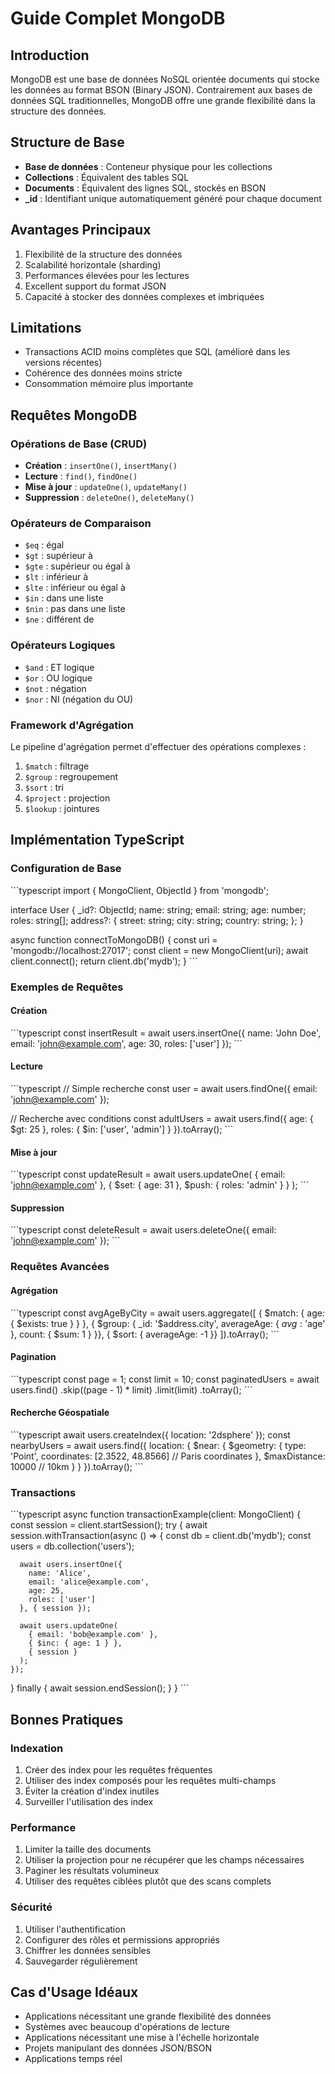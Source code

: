 # Guide Complet MongoDB

## Introduction
MongoDB est une base de données NoSQL orientée documents qui stocke les données au format BSON (Binary JSON). Contrairement aux bases de données SQL traditionnelles, MongoDB offre une grande flexibilité dans la structure des données.

## Structure de Base
- **Base de données** : Conteneur physique pour les collections
- **Collections** : Équivalent des tables SQL
- **Documents** : Équivalent des lignes SQL, stockés en BSON
- **_id** : Identifiant unique automatiquement généré pour chaque document

## Avantages Principaux
1. Flexibilité de la structure des données
2. Scalabilité horizontale (sharding)
3. Performances élevées pour les lectures
4. Excellent support du format JSON
5. Capacité à stocker des données complexes et imbriquées

## Limitations
- Transactions ACID moins complètes que SQL (amélioré dans les versions récentes)
- Cohérence des données moins stricte
- Consommation mémoire plus importante

## Requêtes MongoDB

### Opérations de Base (CRUD)
- **Création** : `insertOne()`, `insertMany()`
- **Lecture** : `find()`, `findOne()`
- **Mise à jour** : `updateOne()`, `updateMany()`
- **Suppression** : `deleteOne()`, `deleteMany()`

### Opérateurs de Comparaison
- `$eq` : égal
- `$gt` : supérieur à
- `$gte` : supérieur ou égal à
- `$lt` : inférieur à
- `$lte` : inférieur ou égal à
- `$in` : dans une liste
- `$nin` : pas dans une liste
- `$ne` : différent de

### Opérateurs Logiques
- `$and` : ET logique
- `$or` : OU logique
- `$not` : négation
- `$nor` : NI (négation du OU)

### Framework d'Agrégation
Le pipeline d'agrégation permet d'effectuer des opérations complexes :
1. `$match` : filtrage
2. `$group` : regroupement
3. `$sort` : tri
4. `$project` : projection
5. `$lookup` : jointures

## Implémentation TypeScript

### Configuration de Base
\`\`\`typescript
import { MongoClient, ObjectId } from 'mongodb';

interface User {
  _id?: ObjectId;
  name: string;
  email: string;
  age: number;
  roles: string[];
  address?: {
    street: string;
    city: string;
    country: string;
  };
}

async function connectToMongoDB() {
  const uri = 'mongodb://localhost:27017';
  const client = new MongoClient(uri);
  await client.connect();
  return client.db('mydb');
}
\`\`\`

### Exemples de Requêtes

#### Création
\`\`\`typescript
const insertResult = await users.insertOne({
  name: 'John Doe',
  email: 'john@example.com',
  age: 30,
  roles: ['user']
});
\`\`\`

#### Lecture
\`\`\`typescript
// Simple recherche
const user = await users.findOne({ email: 'john@example.com' });

// Recherche avec conditions
const adultUsers = await users.find({
  age: { $gt: 25 },
  roles: { $in: ['user', 'admin'] }
}).toArray();
\`\`\`

#### Mise à jour
\`\`\`typescript
const updateResult = await users.updateOne(
  { email: 'john@example.com' },
  {
    $set: { age: 31 },
    $push: { roles: 'admin' }
  }
);
\`\`\`

#### Suppression
\`\`\`typescript
const deleteResult = await users.deleteOne({
  email: 'john@example.com'
});
\`\`\`

### Requêtes Avancées

#### Agrégation
\`\`\`typescript
const avgAgeByCity = await users.aggregate([
  { $match: { age: { $exists: true } } },
  { $group: {
    _id: '$address.city',
    averageAge: { $avg: '$age' },
    count: { $sum: 1 }
  }},
  { $sort: { averageAge: -1 }}
]).toArray();
\`\`\`

#### Pagination
\`\`\`typescript
const page = 1;
const limit = 10;
const paginatedUsers = await users.find()
  .skip((page - 1) * limit)
  .limit(limit)
  .toArray();
\`\`\`

#### Recherche Géospatiale
\`\`\`typescript
await users.createIndex({ location: '2dsphere' });
const nearbyUsers = await users.find({
  location: {
    $near: {
      $geometry: {
        type: 'Point',
        coordinates: [2.3522, 48.8566] // Paris coordinates
      },
      $maxDistance: 10000 // 10km
    }
  }
}).toArray();
\`\`\`

### Transactions
\`\`\`typescript
async function transactionExample(client: MongoClient) {
  const session = client.startSession();
  try {
    await session.withTransaction(async () => {
      const db = client.db('mydb');
      const users = db.collection<User>('users');
      
      await users.insertOne({
        name: 'Alice',
        email: 'alice@example.com',
        age: 25,
        roles: ['user']
      }, { session });

      await users.updateOne(
        { email: 'bob@example.com' },
        { $inc: { age: 1 } },
        { session }
      );
    });
  } finally {
    await session.endSession();
  }
}
\`\`\`

## Bonnes Pratiques

### Indexation
1. Créer des index pour les requêtes fréquentes
2. Utiliser des index composés pour les requêtes multi-champs
3. Éviter la création d'index inutiles
4. Surveiller l'utilisation des index

### Performance
1. Limiter la taille des documents
2. Utiliser la projection pour ne récupérer que les champs nécessaires
3. Paginer les résultats volumineux
4. Utiliser des requêtes ciblées plutôt que des scans complets

### Sécurité
1. Utiliser l'authentification
2. Configurer des rôles et permissions appropriés
3. Chiffrer les données sensibles
4. Sauvegarder régulièrement

## Cas d'Usage Idéaux
- Applications nécessitant une grande flexibilité des données
- Systèmes avec beaucoup d'opérations de lecture
- Applications nécessitant une mise à l'échelle horizontale
- Projets manipulant des données JSON/BSON
- Applications temps réel
